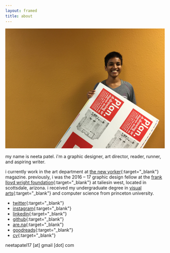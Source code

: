 ```yaml
---
layout: framed
title: about
---
```


<div class="framed about-image">
  <img src="/img/site/me.JPG">
</div>



my name is neeta patel. i'm a graphic designer, art director, reader, runner, and aspiring writer.

i currently work in the art department at [the new yorker](https://www.newyorker.com){:target="_blank"} magazine. previously, i was the 2016 – 17 graphic design fellow at the [frank lloyd wright foundation](http://franklloydwright.org){:target="_blank"} at taliesin west, located in scottsdale, arizona. i received my undergraduate degree in [visual arts](http://vis.princeton.edu/){:target="_blank"} and computer science from princeton university.

* [twitter](http://twitter.com/neetadotworks){:target="_blank"}
* [instagram](http://instagram.com/neetadotworks/){:target="_blank"}
* [linkedin](https://www.linkedin.com/in/neetapatel17/){:target="_blank"}
* [github](https://github.com/neetapatel/){:target="_blank"}
* [are.na](https://www.are.na/neeta-patel){:target="_blank"}
* [goodreads](https://www.goodreads.com/user/show/11214437-neeta){:target="_blank"}
* [cv](/files/neeta_patel-cv.pdf){:target="_blank"}

neetapatel17 [at] gmail [dot] com
